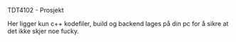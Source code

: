 TDT4102 - Prosjekt

Her ligger kun c++ kodefiler, build og backend lages på din pc for å sikre at det ikke skjer noe fucky.